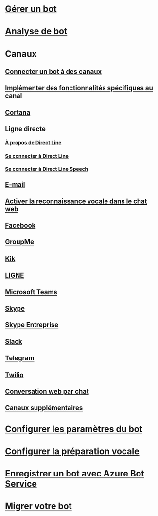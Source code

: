 # [Gérer un bot](../bot-service-manage-overview.md)
# [Analyse de bot](../bot-service-manage-analytics.md)
# Canaux
## [Connecter un bot à des canaux](../bot-service-manage-channels.md)
## [Implémenter des fonctionnalités spécifiques au canal](../v4sdk/bot-builder-channeldata.md)
## [Cortana](../bot-service-channel-connect-cortana.md) 
## Ligne directe
### [À propos de Direct Line](../bot-service-channel-directline.md)
### [Se connecter à Direct Line](../bot-service-channel-connect-directline.md)
### [Se connecter à Direct Line Speech](../bot-service-channel-connect-directlinespeech.md)
## [E-mail](../bot-service-channel-connect-email.md)
## [Activer la reconnaissance vocale dans le chat web](../bot-service-channel-connect-webchat-speech.md)
## [Facebook](../bot-service-channel-connect-facebook.md) 
## [GroupMe](../bot-service-channel-connect-groupme.md) 
## [Kik](../bot-service-channel-connect-kik.md) 
## [LIGNE](../bot-service-channel-connect-line.md)
## [Microsoft Teams](https://msdn.microsoft.com/en-us/microsoft-teams/bots)
## [Skype](../bot-service-channel-connect-skype.md)
## [Skype Entreprise](../bot-service-channel-connect-skypeforbusiness.md)
## [Slack](../bot-service-channel-connect-slack.md) 
## [Telegram](../bot-service-channel-connect-telegram.md) 
## [Twilio](../bot-service-channel-connect-twilio.md)
## [Conversation web par chat](../bot-service-channel-connect-webchat.md)
## [Canaux supplémentaires](../bot-service-channel-additional-channels.md)
# [Configurer les paramètres du bot](../bot-service-manage-settings.md)
# [Configurer la préparation vocale](../bot-service-manage-speech-priming.md)
# [Enregistrer un bot avec Azure Bot Service](../bot-service-quickstart-registration.md)
# [Migrer votre bot](../bot-service-migrate-bot.md)
